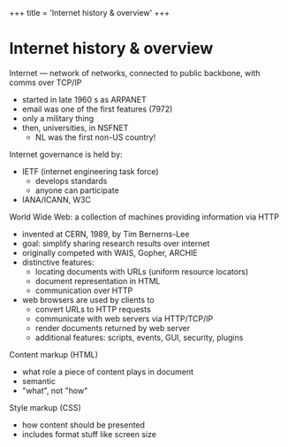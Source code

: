 +++
title = 'Internet history & overview'
+++
# Internet history & overview
Internet — network of networks, connected to public backbone, with comms over TCP/IP

- started in late 1960 s as ARPANET
- email was one of the first features (7972)
- only a military thing
- then, universities, in NSFNET
    - NL was the first non-US country!

Internet governance is held by:

- IETF (internet engineering task force)
    - develops standards
    - anyone can participate
- IANA/ICANN, W3C

World Wide Web: a collection of machines providing information via HTTP

- invented at CERN, 1989, by Tim Bernerns-Lee
- goal: simplify sharing research results over internet
- originally competed with WAIS, Gopher, ARCHIE
- distinctive features:
    - locating documents with URLs (uniform resource locators)
    - document representation in HTML
    - communication over HTTP
- web browsers are used by clients to
    - convert URLs to HTTP requests
    - communicate with web servers via HTTP/TCP/IP
    - render documents returned by web server
    - additional features: scripts, events, GUI, security, plugins

Content markup (HTML)

- what role a piece of content plays in document
- semantic
- "what", not "how"

Style markup (CSS)

- how content should be presented
- includes format stuff like screen size
